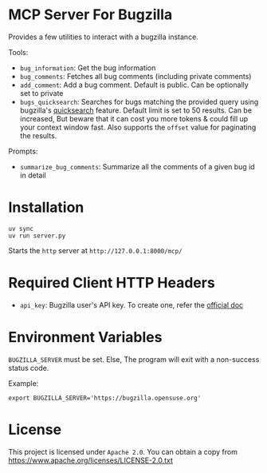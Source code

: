 # MCP Server For Bugzilla

Provides a few utilities to interact with a bugzilla instance.

Tools:

- `bug_information`: Get the bug information
- `bug_comments`: Fetches all bug comments (including private comments)
- `add_comment`: Add a bug comment. Default is public. Can be optionally set to private
- `bugs_quicksearch`: Searches for bugs matching the provided query using bugzilla's [quicksearch](https://bugzilla.readthedocs.io/en/latest/using/finding.html#quicksearch) feature. Default limit is set to 50 results. Can be increased, But beware that it can cost you more tokens & could fill up your context window fast. Also supports the `offset` value for paginating the results.

Prompts:

- `summarize_bug_comments`: Summarize all the comments of a given bug id in detail

# Installation

```
uv sync
uv run server.py
```

Starts the `http` server at `http://127.0.0.1:8000/mcp/`

# Required Client HTTP Headers

- `api_key`: Bugzilla user's API key. To create one, refer the [official doc](https://bugzilla.readthedocs.io/en/latest/api/core/v1/general.html#authentication)

# Environment Variables

`BUGZILLA_SERVER` must be set. Else, The program will exit with a non-success status code.

Example:
```
export BUGZILLA_SERVER='https://bugzilla.opensuse.org'
```

# License

This project is licensed under `Apache 2.0`. You can obtain a copy from https://www.apache.org/licenses/LICENSE-2.0.txt
